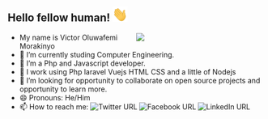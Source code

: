 <h2> Hello fellow human! <img src="https://raw.githubusercontent.com/ABSphreak/ABSphreak/master/gifs/Hi.gif" width="30px"></h2>

<img align='right' src="https://images.unsplash.com/photo-1555066931-4365d14bab8c?ixid=MnwxMjA3fDB8MHxzZWFyY2h8Nnx8bGFwdG9wJTIwY29kZXxlbnwwfHwwfHw%3D&ixlib=rb-1.2.1&w=1000&q=80" width='250"'>

<!--
**Movicworld/Movicworld** is a ✨ _special_ ✨ repository because its `README.md` (this file) appears on your GitHub profile.

Here are some ideas to get you started:
-->

- My name is Victor Oluwafemi Morakinyo
- 🔭 I’m currently studing Computer Engineering.
- 🌱 I’m a Php and Javascript developer.
- 👯 I work using Php laravel Vuejs HTML CSS and a little of Nodejs
- 🤔 I’m looking for opportunity to collaborate on open source projects and opportunity to learn more.
- 😄 Pronouns: He/Him
- 📫 How to reach me: 
![Twitter URL](https://img.shields.io/twitter/url?color=%231DA1F2&label=movic_femi&logo=Twitter&style=social&url=https://twitter.com/movic_femi?s=09)
![Facebook URL](https://img.shields.io/twitter/url?color=%231DA1F2&label=Victor%20Morakinyo&logo=facebook&style=social&url=https://www.facebook.com/victor.morakinyo.79/)
![LinkedIn URL](https://img.shields.io/twitter/url?color=%231DA1F2&label=Victor%20Morakinyo&logo=linkedin&style=social&url=https://www.linkedin.com/in/victor-oluwafemi-morakinyo-b45288192/ForiginalSubdomain%3Dng)
